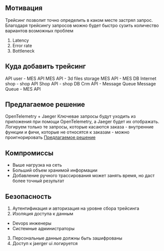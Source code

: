 ## Мотивация
Трейсинг позволит точно определить в каком месте застрял запрос. Благодаря трейсингу запросов можно будет быстро сузить количество вариантов возможных проблем
1. Latency
2. Error rate
3. Bottleneck

## Куда добавить трейсинг
API user - MES API
MES API - 3d files storage
MES API - MES DB
Internet shop - shop API
Shop API - shop DB
Crm API - Message Queue
Message Queue - MES API

## Предлагаемое решение
OpenTelemetry + Jaeger
Ключевае запросы будут уходить из приложения при помощи OpenTelemetry, а Jaeger будет их отображать. Логируем только те запросы, которые касаются заказа - внутренние функции и фичи, которые не относятся к заказам - можно проигнорировать
[Предлагаемое решение](./jewerly_c4_model.drawio)

## Компромиссы
- Выше нагрузка на сеть
- Больший объем хранимой информации
- Добавление ручного трассирования может занять время, но даст более точный результат

## Безопасность
1. Аутентификация и авторизация на уровне сбора трейсинга
2. Изоляция доступа к данным
- Devops инженеры
- Системные администраторы
3. Персональные данные должны быть зашифрованы
4. Доступ к jaerger ui логируется
